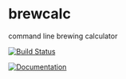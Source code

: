 # brewcalc

command line brewing calculator

[![Build Status](https://travis-ci.org/andete/brewcalc.svg?branch=master)](https://travis-ci.org/andete/brewcalc)

[![Documentation](https://docs.rs/brewcalc/badge.svg)](https://docs.rs/brewcalc/)
